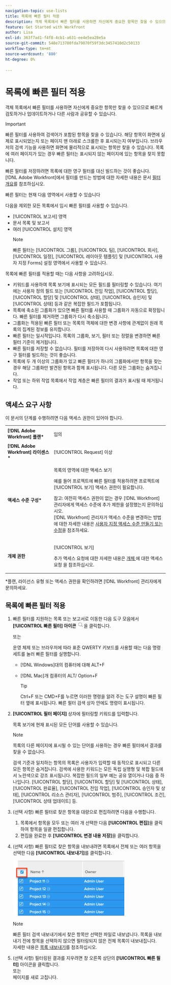 ```yaml
---
navigation-topic: use-lists
title: 목록에 빠른 필터 적용
description: 객체 목록에서 빠른 필터를 사용하면 자신에게 중요한 항목만 찾을 수 있으므로 빠르게 검토하거나 업데이트하거나 다른 사람과 공유할 수 있습니다.
feature: Get Started with Workfront
author: Lisa
exl-id: 363f7ad1-f4f8-4cb1-a631-ee4e5ea28e5a
source-git-commit: 548e713700fda79070f59f3dc3457410d2c50133
workflow-type: tm+mt
source-wordcount: '880'
ht-degree: 0%

---
```


# 목록에 빠른 필터 적용

<!--
{{highlighted-preview}}
-->

객체 목록에서 빠른 필터를 사용하면 자신에게 중요한 항목만 찾을 수 있으므로 빠르게 검토하거나 업데이트하거나 다른 사람과 공유할 수 있습니다.

>[!IMPORTANT]
>
>빠른 필터를 사용하여 검색어가 포함된 항목을 찾을 수 있습니다. 해당 항목이 화면에 실제로 표시되었는지 또는 페이지 맨 아래로 스크롤한 후 표시되는지 여부입니다. 브라우저의 검색 기능을 사용하면 화면에 물리적으로 표시되는 항목만 찾을 수 있습니다. 목록에 여러 페이지가 있는 경우 빠른 필터는 표시되지 않는 페이지에 있는 항목을 찾지 못합니다.

빠른 필터를 저장하려면 목록에 대한 영구 필터를 대신 빌드하는 것이 좋습니다.\
[!DNL Adobe Workfront]에서 필터를 만드는 방법에 대한 자세한 내용은 문서 [필터 개요](../../../reports-and-dashboards/reports/reporting-elements/filters-overview.md)를 참조하십시오.

빠른 필터는 현재 다음 영역에서 사용할 수 있습니다


다음을 제외한 모든 목록에서 임시 빠른 필터를 사용할 수 있습니다.

* [!UICONTROL 보고서] 영역
* 문서 목록 및 보고서
* 여러 [!UICONTROL 설치] 영역
  >[!NOTE]
  >
  >빠른 필터는 [!UICONTROL 그룹], [!UICONTROL 팀], [!UICONTROL 회사], [!UICONTROL 일정], [!UICONTROL 레이아웃 템플릿] 및 [!UICONTROL 사용자 지정 Forms] 설정 영역에서 사용할 수 있습니다.


목록에 빠른 필터를 적용할 때는 다음 사항을 고려하십시오.

* 키워드를 사용하여 목록 보기에 표시되는 모든 필드를 필터링할 수 있습니다. 여기에는 사용자 정의 필드 또는 [!UICONTROL 전임 작업], [!UICONTROL 할당], [!UICONTROL 할당] 및 [!UICONTROL 상태], [!UICONTROL 승인자] 및 [!UICONTROL 상태] 등과 같은 복잡한 필드가 포함됩니다.
* 목록에 축소된 그룹화가 있으면 빠른 필터를 사용할 때 그룹화가 자동으로 확장됩니다. 빠른 필터를 제거하면 그룹화가 다시 축소됩니다.
* 그룹화는 적용된 빠른 필터 또는 목록의 객체에 대한 변경 사항에 관계없이 원래 목록의 집계된 정보를 유지합니다.
* 빠른 필터는 일시적입니다. 목록의 그룹화, 보기, 필터 또는 정렬을 변경하면 빠른 필터 기준이 제거됩니다.
* 빠른 필터를 저장할 수 없습니다. 필터를 저장하여 다시 사용하려면 목록에 대한 영구 필터를 빌드하는 것이 좋습니다.
* 목록에 두 개 이상의 그룹화가 있고 빠른 필터가 하나의 그룹화에서만 항목을 찾는 경우 해당 그룹화만 발견된 항목과 함께 표시됩니다. 다른 모든 그룹화는 숨겨집니다.
* 작업 또는 하위 작업 목록에서 작업 계층은 빠른 필터의 결과가 표시될 때 제거됩니다.

## 액세스 요구 사항

이 문서의 단계를 수행하려면 다음 액세스 권한이 있어야 합니다.

<table style="table-layout:auto"> 
 <col> 
 <col> 
 <tbody> 
  <tr> 
   <td role="rowheader"><b>[!DNL Adobe Workfront] 플랜*</b></td> 
   <td> <p>임의</p> </td> 
  </tr> 
  <tr> 
   <td role="rowheader"><b>[!DNL Adobe Workfront] 라이센스*</b></td> 
   <td> <p>[!UICONTROL Request] 이상</p> </td> 
  </tr> 
  <tr> 
   <td role="rowheader"><b>액세스 수준 구성*</b></td> 
   <td> <p>목록의 영역에 대한 액세스 보기</p> <p>예를 들어 프로젝트에 빠른 필터를 적용하려면 프로젝트에 [!UICONTROL 보기] 액세스 권한이 필요합니다.</p> <p>참고: 여전히 액세스 권한이 없는 경우 [!DNL Workfront] 관리자에게 액세스 수준에 추가 제한을 설정했는지 문의하십시오.<br>[!DNL Workfront] 관리자가 액세스 수준을 변경하는 방법에 대한 자세한 내용은 <a href="../../../administration-and-setup/add-users/configure-and-grant-access/create-modify-access-levels.md" class="MCXref xref">사용자 지정 액세스 수준 만들기 또는 수정</a>을 참조하세요.</p> </td> 
  </tr> 
  <tr> 
   <td role="rowheader"><b>개체 권한</b></td> 
   <td> <p>[!UICONTROL 보기]</p> <p>추가 액세스 요청에 대한 자세한 내용은 <a href="../../../workfront-basics/grant-and-request-access-to-objects/request-access.md" class="MCXref xref">개체 </a>에 대한 액세스 요청 을 참조하십시오.</p> </td> 
  </tr> 
 </tbody> 
</table>

&#42;플랜, 라이선스 유형 또는 액세스 권한을 확인하려면 [!DNL Workfront] 관리자에게 문의하세요.

## 목록에 빠른 필터 적용

1. 빠른 필터를 지원하는 목록 또는 보고서로 이동한 다음 도구 모음에서 **[!UICONTROL 빠른 필터] 아이콘** ![](assets/qs-quick-filter-icon.png)을 클릭합니다.

   또는

   운영 체제 또는 브라우저에 따라 표준 QWERTY 키보드를 사용할 때는 다음 명령 세트를 눌러 빠른 필터를 실행합니다.

   * [!DNL Windows]대의 컴퓨터에 대해 ALT+F
   * [!DNL Mac]개 컴퓨터의 ALT/ Option+F

     >[!TIP]
     >
     >Ctrl+F 또는 CMD+F를 누르면 이러한 명령을 알려 주는 도구 설명이 빠른 필터 옆에 표시됩니다. 빠른 필터 검색 상자 안에도 명령이 표시됩니다.

1. **[!UICONTROL 필터 페이지]** 상자에 필터링할 키워드를 입력합니다.

   목록 보기에 현재 표시된 모든 단어를 사용할 수 있습니다.

   >[!NOTE]
   >
   >목록의 다른 페이지에 표시될 수 있는 단어를 사용하는 경우 빠른 필터에서 결과를 찾을 수 없습니다.

   검색 기준과 일치하는 항목의 목록은 사용자가 입력할 때 동적으로 표시되고 다른 모든 항목은 숨겨집니다. 검색에 사용한 키워드는 모든 독립 실행형 및 복합 필드에서 노란색으로 강조 표시됩니다. 복잡한 필드의 일부 예는 공유 열이거나 다음 중 하나입니다. [!UICONTROL 할당], [!UICONTROL 할당] 및 [!UICONTROL 상태], [!UICONTROL 완료율], [!UICONTROL 전임 작업], [!UICONTROL 승인자 및 상태], [!UICONTROL 리소스 관리자], [!UICONTROL 범주], [!UICONTROL 조건], [!UICONTROL 상태 업데이트] 등.

1. (선택 사항) 빠른 필터로 찾은 항목을 대량으로 편집하려면 다음을 수행합니다.

   1. 목록에서 항목을 모두 또는 여러 개 선택한 다음 **[!UICONTROL 편집]**&#x200B;을 클릭하여 항목을 일괄 편집합니다.
   1. 편집을 완료한 후 **[!UICONTROL 변경 내용 저장]**&#x200B;을 클릭합니다.

1. (선택 사항) 빠른 필터로 찾은 항목을 내보내려면 목록에서 전체 또는 여러 항목을 선택한 다음 **[!UICONTROL 내보내기]**&#x200B;를 클릭합니다.

   ![select_all_projects_with_highlight__1_.png](assets/select-all-projects-with-highlight--1--350x173.png)

   >[!NOTE]
   >
   >빠른 필터 검색 내보내기에서 찾은 항목만 선택한 파일로 내보냅니다. 목록을 내보내기 전에 항목을 선택하지 않으면 필터링되지 않은 전체 목록이 내보내집니다.\
   >자세한 내용은 [목록 내보내기](../../../workfront-basics/navigate-workfront/use-lists/export-lists.md)를 참조하십시오.

1. (선택 사항) 필터링된 결과를 지우려면 창 오른쪽 상단의 **[!UICONTROL 빠른 필터]** 아이콘을 클릭합니다.\
   또는\
   페이지를 새로 고칩니다.
